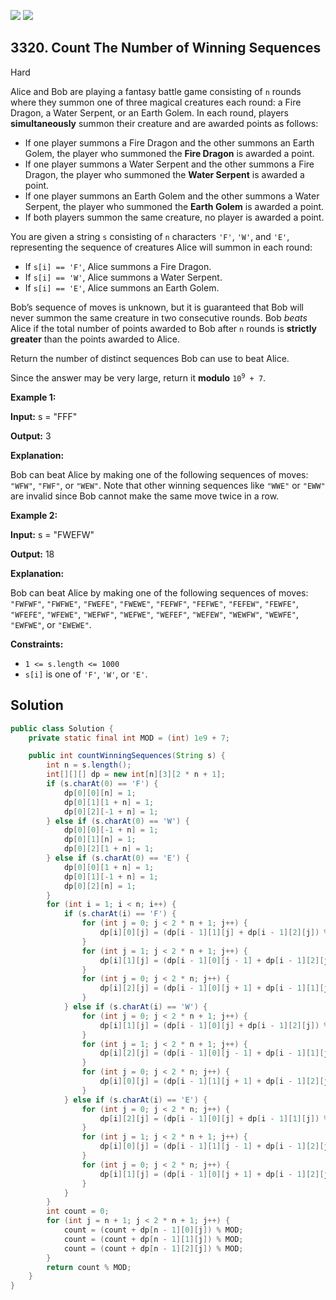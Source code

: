 [![](https://img.shields.io/github/stars/javadev/LeetCode-in-Java?label=Stars&style=flat-square)](https://github.com/javadev/LeetCode-in-Java)
[![](https://img.shields.io/github/forks/javadev/LeetCode-in-Java?label=Fork%20me%20on%20GitHub%20&style=flat-square)](https://github.com/javadev/LeetCode-in-Java/fork)

## 3320\. Count The Number of Winning Sequences

Hard

Alice and Bob are playing a fantasy battle game consisting of `n` rounds where they summon one of three magical creatures each round: a Fire Dragon, a Water Serpent, or an Earth Golem. In each round, players **simultaneously** summon their creature and are awarded points as follows:

*   If one player summons a Fire Dragon and the other summons an Earth Golem, the player who summoned the **Fire Dragon** is awarded a point.
*   If one player summons a Water Serpent and the other summons a Fire Dragon, the player who summoned the **Water Serpent** is awarded a point.
*   If one player summons an Earth Golem and the other summons a Water Serpent, the player who summoned the **Earth Golem** is awarded a point.
*   If both players summon the same creature, no player is awarded a point.

You are given a string `s` consisting of `n` characters `'F'`, `'W'`, and `'E'`, representing the sequence of creatures Alice will summon in each round:

*   If `s[i] == 'F'`, Alice summons a Fire Dragon.
*   If `s[i] == 'W'`, Alice summons a Water Serpent.
*   If `s[i] == 'E'`, Alice summons an Earth Golem.

Bob’s sequence of moves is unknown, but it is guaranteed that Bob will never summon the same creature in two consecutive rounds. Bob _beats_ Alice if the total number of points awarded to Bob after `n` rounds is **strictly greater** than the points awarded to Alice.

Return the number of distinct sequences Bob can use to beat Alice.

Since the answer may be very large, return it **modulo** <code>10<sup>9</sup> + 7</code>.

**Example 1:**

**Input:** s = "FFF"

**Output:** 3

**Explanation:**

Bob can beat Alice by making one of the following sequences of moves: `"WFW"`, `"FWF"`, or `"WEW"`. Note that other winning sequences like `"WWE"` or `"EWW"` are invalid since Bob cannot make the same move twice in a row.

**Example 2:**

**Input:** s = "FWEFW"

**Output:** 18

**Explanation:**

Bob can beat Alice by making one of the following sequences of moves: `"FWFWF"`, `"FWFWE"`, `"FWEFE"`, `"FWEWE"`, `"FEFWF"`, `"FEFWE"`, `"FEFEW"`, `"FEWFE"`, `"WFEFE"`, `"WFEWE"`, `"WEFWF"`, `"WEFWE"`, `"WEFEF"`, `"WEFEW"`, `"WEWFW"`, `"WEWFE"`, `"EWFWE"`, or `"EWEWE"`.

**Constraints:**

*   `1 <= s.length <= 1000`
*   `s[i]` is one of `'F'`, `'W'`, or `'E'`.

## Solution

```java
public class Solution {
    private static final int MOD = (int) 1e9 + 7;

    public int countWinningSequences(String s) {
        int n = s.length();
        int[][][] dp = new int[n][3][2 * n + 1];
        if (s.charAt(0) == 'F') {
            dp[0][0][n] = 1;
            dp[0][1][1 + n] = 1;
            dp[0][2][-1 + n] = 1;
        } else if (s.charAt(0) == 'W') {
            dp[0][0][-1 + n] = 1;
            dp[0][1][n] = 1;
            dp[0][2][1 + n] = 1;
        } else if (s.charAt(0) == 'E') {
            dp[0][0][1 + n] = 1;
            dp[0][1][-1 + n] = 1;
            dp[0][2][n] = 1;
        }
        for (int i = 1; i < n; i++) {
            if (s.charAt(i) == 'F') {
                for (int j = 0; j < 2 * n + 1; j++) {
                    dp[i][0][j] = (dp[i - 1][1][j] + dp[i - 1][2][j]) % MOD;
                }
                for (int j = 1; j < 2 * n + 1; j++) {
                    dp[i][1][j] = (dp[i - 1][0][j - 1] + dp[i - 1][2][j - 1]) % MOD;
                }
                for (int j = 0; j < 2 * n; j++) {
                    dp[i][2][j] = (dp[i - 1][0][j + 1] + dp[i - 1][1][j + 1]) % MOD;
                }
            } else if (s.charAt(i) == 'W') {
                for (int j = 0; j < 2 * n + 1; j++) {
                    dp[i][1][j] = (dp[i - 1][0][j] + dp[i - 1][2][j]) % MOD;
                }
                for (int j = 1; j < 2 * n + 1; j++) {
                    dp[i][2][j] = (dp[i - 1][0][j - 1] + dp[i - 1][1][j - 1]) % MOD;
                }
                for (int j = 0; j < 2 * n; j++) {
                    dp[i][0][j] = (dp[i - 1][1][j + 1] + dp[i - 1][2][j + 1]) % MOD;
                }
            } else if (s.charAt(i) == 'E') {
                for (int j = 0; j < 2 * n; j++) {
                    dp[i][2][j] = (dp[i - 1][0][j] + dp[i - 1][1][j]) % MOD;
                }
                for (int j = 1; j < 2 * n + 1; j++) {
                    dp[i][0][j] = (dp[i - 1][1][j - 1] + dp[i - 1][2][j - 1]) % MOD;
                }
                for (int j = 0; j < 2 * n; j++) {
                    dp[i][1][j] = (dp[i - 1][0][j + 1] + dp[i - 1][2][j + 1]) % MOD;
                }
            }
        }
        int count = 0;
        for (int j = n + 1; j < 2 * n + 1; j++) {
            count = (count + dp[n - 1][0][j]) % MOD;
            count = (count + dp[n - 1][1][j]) % MOD;
            count = (count + dp[n - 1][2][j]) % MOD;
        }
        return count % MOD;
    }
}
```